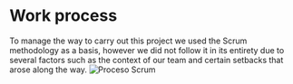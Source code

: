 # Work process
To manage the way to carry out this project we used the Scrum methodology as a basis, however we did not follow it in its entirety due to several factors such as the context of our team and certain setbacks that arose along the way. 
![Proceso Scrum](/../main/artifacts/Capture-décran-2022-04-05-à-12.15.55-1024x500.png)
